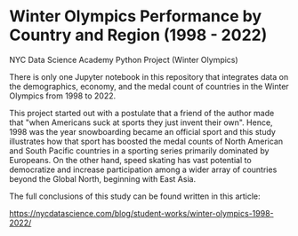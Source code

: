 # Winter Olympics Performance by Country and Region (1998 - 2022)
NYC Data Science Academy Python Project (Winter Olympics)

There is only one Jupyter notebook in this repository that integrates data on the demographics, economy, and the medal count of countries in the Winter Olympics from 1998 to 2022.

This project started out with a postulate that a friend of the author made that "when Americans suck at sports they just invent their own". Hence, 1998 was the year snowboarding became an official sport and this study illustrates how that sport has boosted the medal counts of North American and South Pacific countries in a sporting series primarily dominated by Europeans. On the other hand, speed skating has vast potential to democratize and increase participation among a wider array of countries beyond the Global North, beginning with East Asia.

The full conclusions of this study can be found written in this article:

https://nycdatascience.com/blog/student-works/winter-olympics-1998-2022/
